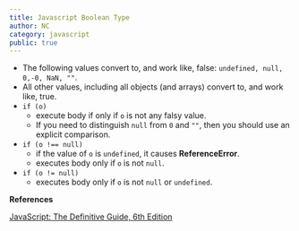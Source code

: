 ```yaml
---
title: Javascript Boolean Type
author: NC
category: javascript
public: true
---
```


- The following values convert to, and work like, false: `undefined, null, 0,-0, NaN, ""`.
- All other values, including all objects (and arrays) convert to, and work like, true.
- `if (o)`
	- execute body if only if `o` is not any falsy value.
	- If you need to distinguish `null` from `0` and `""`, then you should use an explicit comparison.
- `if (o !== null)`
	- if the value of `o` is `undefined`, it causes **ReferenceError**.
	- executes body only if `o` is not `null`.
- `if (o != null)`
	- executes body only if `o` is not `null` or `undefined`.





**References**

[JavaScript: The Definitive Guide, 6th Edition](http://shop.oreilly.com/product/9780596805531.do)
